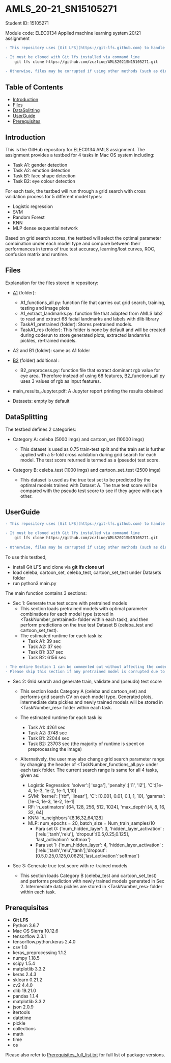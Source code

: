 # AMLS_20-21_SN15105271

Student ID: 15105271  

Module code: ELEC0134 Applied machine learning system 20/21 assignment  

```diff
- This repository uses [Git LFS](https://git-lfs.github.com) to handle larger files such as pretrained models

- It must be cloned with Git lfs installed via command line 
    git lfs clone https://github.com/zczliue/AMLS2021SN15105271.git
    
- Otherwise, files may be corrupted if using other methods (such as directly clone from browser or git clone in command line)
```

## Table of Contents 
- [Introduction](#Introduction)
- [Files](#Files)
- [DataSplitting](#DataSplitting)
- [UserGuide](#UserGuide)
- [Prerequisites](#Prerequisites)


## Introduction
This is the GitHub repository for ELEC0134 AMLS assignment. The assignment provides a testbed for 4 tasks in Mac OS system including:
- Task A1: gender detection
- Task A2: emotion detection
- Task B1: face shape detection
- Task B2: eye colour detection

For each task, the testbed will run through a grid search with cross validation process for 5 different model types: 
- Logistic regression
- SVM
- Random Forest
- KNN
- MLP dense sequential network

Based on grid search scores, the testbed will select the optimal parameter combination under each model type and compare between their performances in terms of true test accuracy, learning/lost curves, ROC, confusion matrix and runtime.  


## Files
Explanation for the files stored in repository:
- [A1](./A1) (folder): 
  - A1_functions_all.py: function file that carries out grid search, training, testing and image plots
  - A1_extract_landmarks.py: function file that adapted from AMLS lab2 to read and extract 68 facial landmarks and labels with dlib library
  - TaskA1_pretrained (folder): Stores pretrained models.
  - TaskA1_res (folder): This folder is none by default and will be created during coderun to store generated plots, extracted landamrks pickles, re-trained models. 
  
 - A2 and B1 (folder): same as A1 folder
 
 - [B2](./B2) (folder) additional :
    - B2_preprocess.py: function file that extract dominant rgb value for eye area. Therefore instead of using 68 features,  B2_functions_all.py uses 3 values of rgb as input features.

- main_results_Jupyter.pdf: A Jupyter report printing the results obtained 

- Datasets: empty by default


## DataSplitting
The testbed defines 2 categories:
- Category A: celeba (5000 imgs) and cartoon_set (10000 imgs)
  - This dataset is used as 0.75 train-test split and the train set is further applied with a 5-fold cross validation during grid search for each model. The test score returned is termed as a (pseudo) test score.

- Category B: celeba_test (1000 imgs) and cartoon_set_test (2500 imgs)
  - This dataset is used as the true test set to be predicted by the optimal models trained with Dataset A. The true test score will be compared with the pseudo test score to see if they agree with each other.
  

 

## UserGuide


```diff
- This repository uses [Git LFS](https://git-lfs.github.com) to handle larger files such as pretrained models

- It must be cloned with Git lfs installed via command line 
    git lfs clone https://github.com/zczliue/AMLS2021SN15105271.git
    
- Otherwise, files may be corrupted if using other methods (such as directly clone from browser or git clone in command line)
```

To use this testbed, 

- install Git LFS and clone via **git lfs clone url**
- load celeba, cartoon_set, celeba_test, cartoon_set_test under Datasets folder
- run python3 main.py 


The main function contains 3 sections: 

- Sec 1: Generate true test score with pretrained models
  - This section loads pretrained models with optimal parameter combinations for each model type (stored in <TaskNumber_pretrained> folder within each task), and then perform predictions on the true test Dataset B (celeba_test and cartoon_set_test).
   - The estimated runtime for each task is:
      - Task A1: 39 sec
      - Task A2: 37 sec
      - Task B1: 337 sec
      - Task B2: 6156 sec
```diff
- The entire Section 1 can be commented out without affecting the coderun of the next 2 sections. 
- Please skip this section if any pretrained model is corrupted due to improper LFS upload. 
 ```
 
- Sec 2: Grid search and generate train, validate and (pseudo) test score 
  - This section loads Category A (celeba and cartoon_set) and performs grid search CV on each model type. Generated plots, intermediate data pickles and newly trained models will be stored in <TaskNumber_res> folder within each task.
  - The estimated runtime for each task is:
    - Task A1: 4261 sec 
    - Task A2: 3748 sec
    - Task B1: 22044 sec
    - Task B2: 23703 sec (the majority of runtime is spent on preprocessing the image)
     
  - Alternatively, the user may also change grid search parameter range by changing the header of <TaskNumber_functions_all.py> under each task folder. The current search range is same for all 4 tasks, given as:

    - Logistic Regression: 'solver':[ 'saga'], 'penalty':['l1', 'l2'], 'C':[1e-4, 1e-3, 1e-2, 1e-1, 1,10]
    - SVM: 'kernel': ['rbf', 'linear'], 'C': [0.001, 0.01, 0.1, 1, 10], 'gamma': [1e-4, 1e-3, 1e-2, 1e-1]
    - RF: 'n_estimators':[64, 128, 256, 512, 1024], 'max_depth':[4, 8, 16, 32, 64]
    - KNN: 'n_neighbors':[8,16,32,64,128]
    - MLP: num_epochs = 20, batch_size = Num_train_samples/10
      - Para set 0: {'num_hidden_layer': 3, 'hidden_layer_activation' : ['relu','tanh','relu'], 'dropout':[0.5,0.25,0.125], 'last_activation':'softmax'}
      - Para set 1: {'num_hidden_layer': 4, 'hidden_layer_activation' : ['relu','tanh','relu','tanh'],'dropout':[0.5,0.25,0.125,0.0625],'last_activation':'softmax'}

- Sec 3: Generate true test score with re-trained models
  - This section loads Category B (celeba_test and cartoon_set_test) and performs prediction with newly trained models generated in Sec 2. Intermediate data pickles are stored in <TaskNumber_res> folder within each task.
 
## Prerequisites


- **Git LFS**
- Python 3.6.7
- Mac OS Sierra 10.12.6
- tensorflow 2.3.1
- tensorflow.python.keras 2.4.0
- csv 1.0
- keras_preprocessing 1.1.2
- numpy 1.18.5
- scipy 1.5.4
- matplotlib 3.3.2
- keras 2.4.3
- sklearn 0.21.2
- cv2 4.4.0
- dlib 19.21.0
- pandas 1.1.4
- matplotlib 3.3.2
- json 2.0.9
- itertools 
- datetime
- pickle
- collections
- math
- time
- os

Please also refer to [Prerequisites_full_list.txt](./Prerequisites_full_list.txt) for full list of package versions. 


